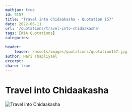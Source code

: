 ```yaml
---
mathjax: true
id: 9157
title: "Travel into Chidaakasha - Quotation 157"
date: 2022-06-11
url: '/quotations/travel-into-chidaakasha'
tags: [WIA Quotations] 
categories: 

header:
    teaser: /assets/images/quotations/quotation157.jpg
author: Hari Thapliyaal 
excerpt:
share: true 
---
```


# Travel into Chidaakasha

![Travel into Chidaakasha](/assets/images/quotations/quotation157.jpg)
